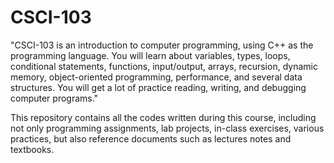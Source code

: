 # CSCI-103
"CSCI-103 is an introduction to computer programming, using C++ as the programming language. You will learn about variables, types, loops, conditional statements, functions, input/output, arrays, recursion, dynamic memory, object-oriented programming, performance, and several data structures. You will get a lot of practice reading, writing, and debugging computer programs."

This repository contains all the codes written during this course, including not only programming assignments, lab projects, in-class exercises, various practices, but also reference documents such as lectures notes and textbooks. 
